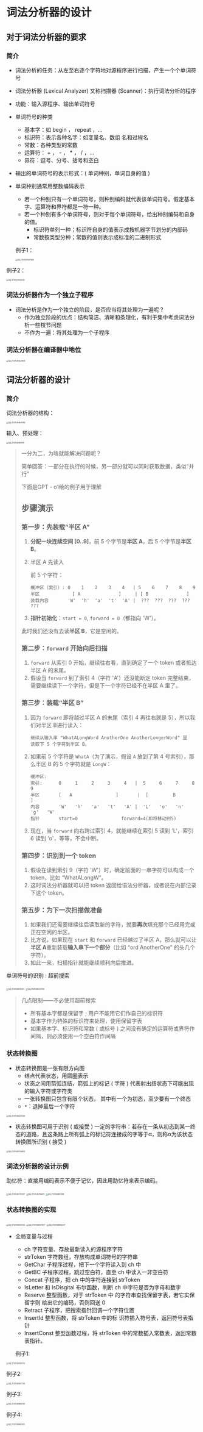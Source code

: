 # 词法分析器的设计

## 对于词法分析器的要求

### 简介

- 词法分析的任务：从左至右逐个字符地对源程序进行扫描，产生一个个单词符号
- 词法分析器 (Lexical Analyzer) 又称扫描器 (Scanner)：执行词法分析的程序

- 功能：输入源程序、输出单词符号

- 单词符号的种类

  - 基本字：如 begin ， repeat ，...
  - 标识符：表示各种名字：如变量名、数组 名和过程名
  - 常数：各种类型的常数
  - 运算符： + ， - ， * ， / ，...
  - 界符：逗号、分号、括号和空白

- 输出的单词符号的表示形式：( 单词种别，单词自身的值 )

- 单词种别通常用整数编码表示

  - 若一个种别只有一个单词符号，则种别编码就代表该单词符号。假定基本字、运算符和界符都是一符一种。
  - 若一个种别有多个单词符号，则对于每个单词符号，给出种别编码和自身的值。
    - 标识符单列一种；标识符自身的值表示成按机器字节划分的内部码
    - 常数按类型分种；常数的值则表示成标准的二进制形式

  例子1：

  <img src="./03.1词法分析器的设计/QQ_1737037427383.png" alt="QQ_1737037427383" style="zoom:33%;" />

例子2：

<img src="./03.1词法分析器的设计/QQ_1737037443510.png" alt="QQ_1737037443510" style="zoom:33%;" />

### 词法分析器作为一个独立子程序

- 词法分析是作为一个独立的阶段，是否应当将其处理为一遍呢？
  - 作为独立阶段的优点：结构简洁、清晰和条理化，有利于集中考虑词法分析一些枝节问题
  - 不作为一遍：将其处理为一个子程序

### 词法分析器在编译器中地位

<img src="./03.1词法分析器的设计/QQ_1737038423400.png" alt="QQ_1737038423400" style="zoom:33%;" />

## 词法分析器的设计

### 简介

词法分析器的结构：

<img src="./03.1词法分析器的设计/QQ_1737038464090.png" alt="QQ_1737038464090" style="zoom:33%;" />

输入、预处理：

<img src="./03.1词法分析器的设计/QQ_1737038491791.png" alt="QQ_1737038491791" style="zoom:33%;" />

> 一分为二，为啥就能解决问题呢？
>
> 简单回答：一部分在执行的时候，另一部分就可以同时获取数据，类似“并行”
>
> 下面是GPT - o1给的例子用于理解
>
> ## 步骤演示
>
> ### 第一步：先装载“半区 A”
>
> 1. **分配一块连续空间 [0..9]**，前 5 个字节是**半区 A**，后 5 个字节是**半区 B**。
>
> 2. 半区 A 先读入
>
>    前 5 个字符：
>
>    ```
>    缓冲区（索引）: 0    1    2    3    4   | 5    6    7    8    9
>    半区            [ A              ]     | [ B              ]
>    装载内容       'W'  'h'  'a'  't'  'A' |  ???  ???  ???  ???  ???
>    ```
>
> 3. **指针初始化**：`start = 0`, `forward = 0`（都指向 'W'）。
>
> 此时我们还没有去读**半区 B**，它是空闲的。
>
> ### 第二步：`forward` 开始向后扫描
>
> 1. `forward` 从索引 0 开始，继续往右看，直到确定了一个 token 或者抵达半区 A 的末尾。
> 2. 假设当 `forward` 到了索引 4（字符 'A'）还没能断定 token 完整结束，需要继续读下一个字符，但是下一个字符已经不在半区 A 里了。
>
> ### 第三步：装载“半区 B”
>
> 1. 因为 `forward` 即将越过半区 A 的末尾（索引 4 再往右就是 5），所以我们对半区 B进行读入：
>
>    ```
>    继续从输入串 "WhatALongWord AnotherOne AnotherLongerWord" 里
>    读取下 5 个字符到半区 B。
>    ```
>
> 2. 如果前 5 个字符是 `WhatA`（为了演示，假设 `A` 放到了第 4 号索引），那么半区 B 的 5 个字符就是 `LongW`：
>
>    ```
>    缓冲区: 
>    索引:      0     1     2     3     4   |  5     6     7     8     9
>    半区       [   A                ]       |  [         B           ]
>    内容       'W'   'h'   'a'   't'   'A' |  'L'   'o'   'n'   'g'   'W'
>    指针       start=0                forward=4(即将移动到5)
>    ```
>
> 3. 现在，当 `forward` 向右跨过索引 4，就能继续在索引 5 读到 'L'，索引 6 读到 'o'，等等，不会中断。
>
> ### 第四步：识别到一个 token
>
> 1. 假设在读到索引 9（字符 'W'）时，确定前面的一串字符可以构成一个 token，比如 “WhatALongW”。
> 2. 这时词法分析器就可以把 token 返回给语法分析器，或者说在内部记录下这个 token。
>
> ### 第五步：为下一次扫描做准备
>
> 1. 如果我们还需要继续往后读取新的字符，就要**再次**填充那个已经用完或正在空闲的半区。
> 2. 比方说，如果现在 `start` 和 `forward` 已经越过了半区 A，那么就可以让**半区 A**重新装载**输入串下一个部分**（比如 “ord AnotherOne” 的头几个字符）。
> 3. 如此一来，扫描指针就能继续顺利向后推进。

单词符号的识别 : 超前搜索

<img src="./03.1词法分析器的设计/QQ_1737038515251.png" alt="QQ_1737038515251" style="zoom:33%;" />

<img src="./03.1词法分析器的设计/QQ_1737038533759.png" alt="QQ_1737038533759" style="zoom:33%;" />

> 几点限制——不必使用超前搜索
>
> - 所有基本字都是保留字 ; 用户不能用它们作自己的标识符
> - 基本字作为特殊的标识符来处理，使用保留字表
> - 如果基本字、标识符和常数 ( 或标号 ) 之间没有确定的运算符或界符作间隔，则必须使用一个空白符作间隔

### 状态转换图

- 状态转换图是一张有限方向图
  - 结点代表状态，用圆圈表示
  - 状态之间用箭弧连结，箭弧上的标记 ( 字符 ) 代表射出结状态下可能出现的输入字符或字符类
  - 一张转换图只包含有限个状态， 其中有一个为初态，至少要有一个终态
  - `*`：退掉最后一个字符

<img src="./03.1词法分析器的设计/QQ_1737038637438.png" alt="QQ_1737038637438" style="zoom:33%;" />

- 状态转换图可用于识别 ( 或接受 ) 一定的字符串：若存在一条从初态到某一终态的道路，且这条路上所有弧上的标记符连接成的字等于α，则称α为该状态转换图所识别 ( 接受 )

<img src="./03.1词法分析器的设计/QQ_1737038729802.png" alt="QQ_1737038729802" style="zoom:33%;" />

### 词法分析器的设计示例

助忆符：直接用编码表示不便于记忆，因此用助忆符来表示编码。

<img src="./03.1词法分析器的设计/QQ_1737038770307.png" alt="QQ_1737038770307" style="zoom:33%;" />

<img src="./03.1词法分析器的设计/QQ_1737038784615.png" alt="QQ_1737038784615" style="zoom:33%;" />

<img src="./03.1词法分析器的设计/QQ_1737038813199.png" alt="QQ_1737038813199" style="zoom:33%;" />

### 状态转换图的实现

<img src="./03.1词法分析器的设计/QQ_1737038835032.png" alt="QQ_1737038835032" style="zoom:33%;" />

<img src="./03.1词法分析器的设计/QQ_1737038847937.png" alt="QQ_1737038847937" style="zoom:33%;" />

<img src="./03.1词法分析器的设计/QQ_1737038858247.png" alt="QQ_1737038858247" style="zoom:33%;" />

- 全局变量与过程

  - ch 字符变量、存放最新读入的源程序字符
  - strToken 字符数组，存放构成单词符号的字符串
  - GetChar 子程序过程，把下一个字符读入到 ch 中
  - GetBC 子程序过程，跳过空白符，直至 ch 中读入一非空白符
  - Concat 子程序，把 ch 中的字符连接到 strToken
  - IsLetter 和 IsDisgital 布尔函数，判断 ch 中字符是否为字母和数字
  - Reserve 整型函数，对于 strToken 中 的字符串查找保留字表，若它实保留字则 给出它的编码，否则回送 0
  - Retract 子程序，把搜索指针回调一个字符位置
  - InsertId 整型函数，将 strToken 中的标 识符插入符号表，返回符号表指针
  - InsertConst 整型函数过程，将 strToken 中的常数插入常数表，返回常数表指针。

  例子1:

<img src="./03.1词法分析器的设计/QQ_1737038935702.png" alt="QQ_1737038935702" style="zoom:33%;" />

例子2:

<img src="./03.1词法分析器的设计/QQ_1737038947726.png" alt="QQ_1737038947726" style="zoom:33%;" />



例子3:

<img src="./03.1词法分析器的设计/QQ_1737038968782.png" alt="QQ_1737038968782" style="zoom:33%;" />

例子4:

<img src="./03.1词法分析器的设计/QQ_1737038982921.png" alt="QQ_1737038982921" style="zoom:33%;" />













